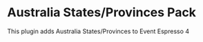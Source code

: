 Australia States/Provinces Pack
=============================

This plugin adds Australia States/Provinces to Event Espresso 4
